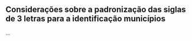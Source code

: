 ## Considerações sobre a padronização das siglas de 3 letras para a identificação municípios

... 


